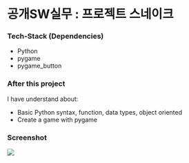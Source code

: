 # 공개SW실무 : 프로젝트 스네이크 

### Tech-Stack (Dependencies)

- Python
- pygame
- pygame_button

### After this project

I have understand about:

- Basic Python syntax, function, data types, object oriented
- Create a game with pygame

### Screenshot

<img src="https://media.giphy.com/media/Xy771jkY0ngo1Nxfvj/giphy.gif" />
